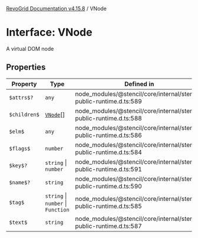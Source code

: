 [RevoGrid Documentation v4.15.8](README.md) / VNode

# Interface: VNode

A virtual DOM node

## Properties

| Property | Type | Defined in |
| ------ | ------ | ------ |
| `$attrs$?` | `any` | node\_modules/@stencil/core/internal/stencil-public-runtime.d.ts:589 |
| `$children$` | [`VNode`](Interface.VNode.md)[] | node\_modules/@stencil/core/internal/stencil-public-runtime.d.ts:588 |
| `$elm$` | `any` | node\_modules/@stencil/core/internal/stencil-public-runtime.d.ts:586 |
| `$flags$` | `number` | node\_modules/@stencil/core/internal/stencil-public-runtime.d.ts:584 |
| `$key$?` | `string` \| `number` | node\_modules/@stencil/core/internal/stencil-public-runtime.d.ts:591 |
| `$name$?` | `string` | node\_modules/@stencil/core/internal/stencil-public-runtime.d.ts:590 |
| `$tag$` | `string` \| `number` \| `Function` | node\_modules/@stencil/core/internal/stencil-public-runtime.d.ts:585 |
| `$text$` | `string` | node\_modules/@stencil/core/internal/stencil-public-runtime.d.ts:587 |
